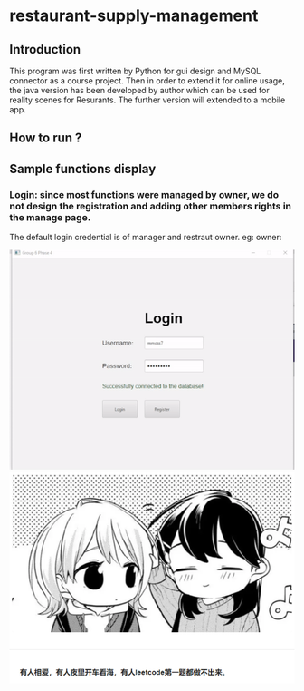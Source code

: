 # restaurant-supply-management
## Introduction
This program was first written by Python for gui design and MySQL connector as a course project. Then in order to extend it for online usage, the java version has been developed by author which can be used for reality scenes for Resurants. The further version will extended to a mobile app.

## How to run ?

## Sample functions display

### Login: since most functions were managed by owner, we do not design the registration and adding other members rights in the manage page.
The default login credential is of manager and restraut owner.
eg: owner:


![](https://github.com/aMian-9987/restaurant-supply-management/blob/main/Figures/admin.gif)
![image](./desktop.png)
